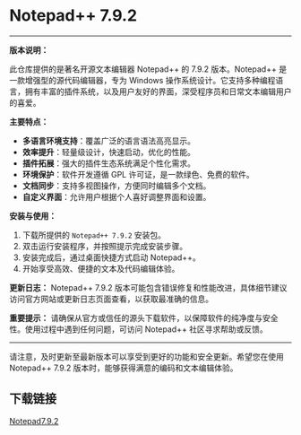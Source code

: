# Notepad++ 7.9.2

---

**版本说明：**

此仓库提供的是著名开源文本编辑器 Notepad++ 的 7.9.2 版本。Notepad++ 是一款增强型的源代码编辑器，专为 Windows 操作系统设计。它支持多种编程语言，拥有丰富的插件系统，以及用户友好的界面，深受程序员和日常文本编辑用户的喜爱。

**主要特点：**
- **多语言环境支持**：覆盖广泛的语言语法高亮显示。
- **效率提升**：轻量级设计，快速启动，优化的性能。
- **插件拓展**：强大的插件生态系统满足个性化需求。
- **环境保护**：软件开发遵循 GPL 许可证，是一款绿色、免费的软件。
- **文档同步**：支持多视图操作，方便同时编辑多个文档。
- **自定义界面**：允许用户根据个人喜好调整界面和设置。

**安装与使用：**
1. 下载所提供的 `Notepad++ 7.9.2` 安装包。
2. 双击运行安装程序，并按照提示完成安装步骤。
3. 安装完成后，通过桌面快捷方式启动 Notepad++。
4. 开始享受高效、便捷的文本及代码编辑体验。

**更新日志：**
Notepad++ 7.9.2 版本可能包含错误修复和性能改进，具体细节建议访问官方网站或更新日志页面查看，以获取最准确的信息。

**重要提示：**
请确保从官方或信任的源头下载软件，以保障软件的纯净度与安全性。使用过程中遇到任何问题，可访问 Notepad++ 社区寻求帮助或反馈。

---

请注意，及时更新至最新版本可以享受到更好的功能和安全更新。希望您在使用 Notepad++ 7.9.2 版本时，能够获得满意的编码和文本编辑体验。

## 下载链接

[Notepad7.9.2](https://pan.quark.cn/s/d2d38599b34d)